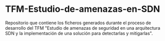 # TFM-Estudio-de-amenazas-en-SDN
Repositorio que contiene los ficheros generados durante el proceso de desarrollo del TFM "Estudio de amenazas de seguridad en una arquitectura SDN y la implementación de una solución para detectarlas y mitigarlas".
